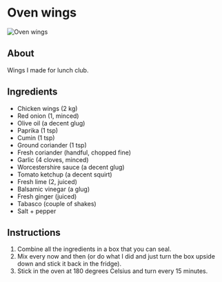 # Oven wings

![Oven wings](https://c2.staticflickr.com/2/1536/23529934133_f5f994fd37.jpg)

## About

Wings I made for lunch club.

## Ingredients

* Chicken wings (2 kg)
* Red onion (1, minced)
* Olive oil (a decent glug)
* Paprika (1 tsp)
* Cumin (1 tsp)
* Ground coriander (1 tsp)
* Fresh coriander (handful, chopped fine)
* Garlic (4 cloves, minced)
* Worcestershire sauce (a decent glug)
* Tomato ketchup (a decent squirt)
* Fresh lime (2, juiced)
* Balsamic vinegar (a glug)
* Fresh ginger (juiced)
* Tabasco (couple of shakes)
* Salt + pepper

## Instructions

1. Combine all the ingredients in a box that you can seal.
2. Mix every now and then (or do what I did and just turn the box upside down and stick it back in the fridge).
3. Stick in the oven at 180 degrees Celsius and turn every 15 minutes.
